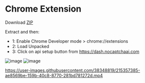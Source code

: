 # Chrome Extension

Download [ZIP](https://github.com/noCaptchaAi/noCaptcha_extension/archive/refs/heads/main.zip)

<p>
Extract and then:

- 1: Enable Chrome Developer mode > chrome://extensions
- 2: Load Unpacked
- 3: Click on api setup button from https://dash.nocaptchaai.com

![image](https://user-images.githubusercontent.com/38348819/215573283-1c48ca02-601e-4bc4-9ade-4e3a6b04ea91.png)
![image](https://user-images.githubusercontent.com/38348819/215357343-dcae25cf-65c9-4215-863e-5f2a9fbe6bd5.png)

</p>




https://user-images.githubusercontent.com/38348819/215357385-ae8569be-159b-40c8-8770-281bd781272d.mp4

